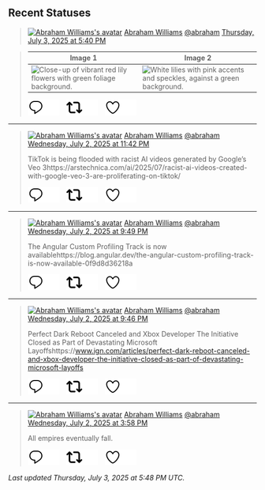 ## Recent Statuses

> <a href="https://indieweb.social/@abraham"><img alt="Abraham Williams's avatar" src="https://cdn.masto.host/indiewebsocial/accounts/avatars/109/292/540/382/343/163/original/d00f2e03ce9c85b1.jpg" height="24" width="24" ></a> [Abraham Williams](https://indieweb.social/@abraham) [@abraham](https://indieweb.social/@abraham) [Thursday, July 3, 2025 at 5:40 PM](https://indieweb.social/@abraham/114790525049591312)
>
> 
>

> | Image 1 | Image 2 |
> | --- | --- |
> | ![Close-up of vibrant red lily flowers with green foliage background.](https://cdn.masto.host/indiewebsocial/media_attachments/files/114/790/524/498/346/195/original/60e8072726533b16.jpg) | ![White lilies with pink accents and speckles, against a green background.](https://cdn.masto.host/indiewebsocial/media_attachments/files/114/790/524/683/178/220/original/8f12b48f9f671071.jpg) |
>
> [![Reply](./images/reply_light.svg#gh-light-mode-only "Reply")](https://indieweb.social/@abraham/114790525049591312#gh-light-mode-only)[![Reply](./images/reply.svg#gh-dark-mode-only "Reply")](https://indieweb.social/@abraham/114790525049591312#gh-dark-mode-only)&emsp;[![Boost](./images/retweet_light.svg#gh-light-mode-only "Boost")](https://indieweb.social/@abraham/114790525049591312#gh-light-mode-only)[![Boost](./images/retweet.svg#gh-dark-mode-only "Boost")](https://indieweb.social/@abraham/114790525049591312#gh-dark-mode-only)&emsp;[![Favorite](./images/like_light.svg#gh-light-mode-only "Favorite")](https://indieweb.social/@abraham/114790525049591312#gh-light-mode-only)[![Favorite](./images/like.svg#gh-dark-mode-only "Favorite")](https://indieweb.social/@abraham/114790525049591312#gh-dark-mode-only)


---

> <a href="https://indieweb.social/@abraham"><img alt="Abraham Williams's avatar" src="https://cdn.masto.host/indiewebsocial/accounts/avatars/109/292/540/382/343/163/original/d00f2e03ce9c85b1.jpg" height="24" width="24" ></a> [Abraham Williams](https://indieweb.social/@abraham) [@abraham](https://indieweb.social/@abraham) [Wednesday, July 2, 2025 at 11:42 PM](https://indieweb.social/@abraham/114786286579262365)
>
> TikTok is being flooded with racist AI videos generated by Google’s Veo 3https://arstechnica.com/ai/2025/07/racist-ai-videos-created-with-google-veo-3-are-proliferating-on-tiktok/
>
> [![Reply](./images/reply_light.svg#gh-light-mode-only "Reply")](https://indieweb.social/@abraham/114786286579262365#gh-light-mode-only)[![Reply](./images/reply.svg#gh-dark-mode-only "Reply")](https://indieweb.social/@abraham/114786286579262365#gh-dark-mode-only)&emsp;[![Boost](./images/retweet_light.svg#gh-light-mode-only "Boost")](https://indieweb.social/@abraham/114786286579262365#gh-light-mode-only)[![Boost](./images/retweet.svg#gh-dark-mode-only "Boost")](https://indieweb.social/@abraham/114786286579262365#gh-dark-mode-only)&emsp;[![Favorite](./images/like_light.svg#gh-light-mode-only "Favorite")](https://indieweb.social/@abraham/114786286579262365#gh-light-mode-only)[![Favorite](./images/like.svg#gh-dark-mode-only "Favorite")](https://indieweb.social/@abraham/114786286579262365#gh-dark-mode-only)


---

> <a href="https://indieweb.social/@abraham"><img alt="Abraham Williams's avatar" src="https://cdn.masto.host/indiewebsocial/accounts/avatars/109/292/540/382/343/163/original/d00f2e03ce9c85b1.jpg" height="24" width="24" ></a> [Abraham Williams](https://indieweb.social/@abraham) [@abraham](https://indieweb.social/@abraham) [Wednesday, July 2, 2025 at 9:49 PM](https://indieweb.social/@abraham/114785845195555298)
>
> The Angular Custom Profiling Track is now availablehttps://blog.angular.dev/the-angular-custom-profiling-track-is-now-available-0f9d8d36218a
>
> [![Reply](./images/reply_light.svg#gh-light-mode-only "Reply")](https://indieweb.social/@abraham/114785845195555298#gh-light-mode-only)[![Reply](./images/reply.svg#gh-dark-mode-only "Reply")](https://indieweb.social/@abraham/114785845195555298#gh-dark-mode-only)&emsp;[![Boost](./images/retweet_light.svg#gh-light-mode-only "Boost")](https://indieweb.social/@abraham/114785845195555298#gh-light-mode-only)[![Boost](./images/retweet.svg#gh-dark-mode-only "Boost")](https://indieweb.social/@abraham/114785845195555298#gh-dark-mode-only)&emsp;[![Favorite](./images/like_light.svg#gh-light-mode-only "Favorite")](https://indieweb.social/@abraham/114785845195555298#gh-light-mode-only)[![Favorite](./images/like.svg#gh-dark-mode-only "Favorite")](https://indieweb.social/@abraham/114785845195555298#gh-dark-mode-only)


---

> <a href="https://indieweb.social/@abraham"><img alt="Abraham Williams's avatar" src="https://cdn.masto.host/indiewebsocial/accounts/avatars/109/292/540/382/343/163/original/d00f2e03ce9c85b1.jpg" height="24" width="24" ></a> [Abraham Williams](https://indieweb.social/@abraham) [@abraham](https://indieweb.social/@abraham) [Wednesday, July 2, 2025 at 9:46 PM](https://indieweb.social/@abraham/114785832846304680)
>
> Perfect Dark Reboot Canceled and Xbox Developer The Initiative Closed as Part of Devastating Microsoft Layoffshttps://www.ign.com/articles/perfect-dark-reboot-canceled-and-xbox-developer-the-initiative-closed-as-part-of-devastating-microsoft-layoffs
>
> [![Reply](./images/reply_light.svg#gh-light-mode-only "Reply")](https://indieweb.social/@abraham/114785832846304680#gh-light-mode-only)[![Reply](./images/reply.svg#gh-dark-mode-only "Reply")](https://indieweb.social/@abraham/114785832846304680#gh-dark-mode-only)&emsp;[![Boost](./images/retweet_light.svg#gh-light-mode-only "Boost")](https://indieweb.social/@abraham/114785832846304680#gh-light-mode-only)[![Boost](./images/retweet.svg#gh-dark-mode-only "Boost")](https://indieweb.social/@abraham/114785832846304680#gh-dark-mode-only)&emsp;[![Favorite](./images/like_light.svg#gh-light-mode-only "Favorite")](https://indieweb.social/@abraham/114785832846304680#gh-light-mode-only)[![Favorite](./images/like.svg#gh-dark-mode-only "Favorite")](https://indieweb.social/@abraham/114785832846304680#gh-dark-mode-only)


---

> <a href="https://indieweb.social/@abraham"><img alt="Abraham Williams's avatar" src="https://cdn.masto.host/indiewebsocial/accounts/avatars/109/292/540/382/343/163/original/d00f2e03ce9c85b1.jpg" height="24" width="24" ></a> [Abraham Williams](https://indieweb.social/@abraham) [@abraham](https://indieweb.social/@abraham) [Wednesday, July 2, 2025 at 3:58 PM](https://indieweb.social/@abraham/114784461629077678)
>
> All empires eventually fall.
>
> [![Reply](./images/reply_light.svg#gh-light-mode-only "Reply")](https://indieweb.social/@abraham/114784461629077678#gh-light-mode-only)[![Reply](./images/reply.svg#gh-dark-mode-only "Reply")](https://indieweb.social/@abraham/114784461629077678#gh-dark-mode-only)&emsp;[![Boost](./images/retweet_light.svg#gh-light-mode-only "Boost")](https://indieweb.social/@abraham/114784461629077678#gh-light-mode-only)[![Boost](./images/retweet.svg#gh-dark-mode-only "Boost")](https://indieweb.social/@abraham/114784461629077678#gh-dark-mode-only)&emsp;[![Favorite](./images/like_light.svg#gh-light-mode-only "Favorite")](https://indieweb.social/@abraham/114784461629077678#gh-light-mode-only)[![Favorite](./images/like.svg#gh-dark-mode-only "Favorite")](https://indieweb.social/@abraham/114784461629077678#gh-dark-mode-only)


_Last updated Thursday, July 3, 2025 at 5:48 PM UTC._
